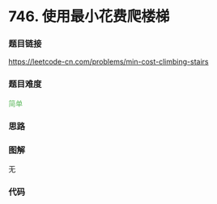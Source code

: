 # 746. 使用最小花费爬楼梯

### 题目链接

https://leetcode-cn.com/problems/min-cost-climbing-stairs

### 题目难度

<font color=#5CB85C>简单</font>

### 思路



### 图解

无

### 代码

```python
```